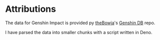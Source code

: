 # Attributions
The data for Genshin Impact is provided py [theBowja](https://github.com/thebowja/)'s [Genshin DB](https://github.com/thebowja/genshin-db) repo.

I have parsed the data into smaller chunks with a script written in Deno.
